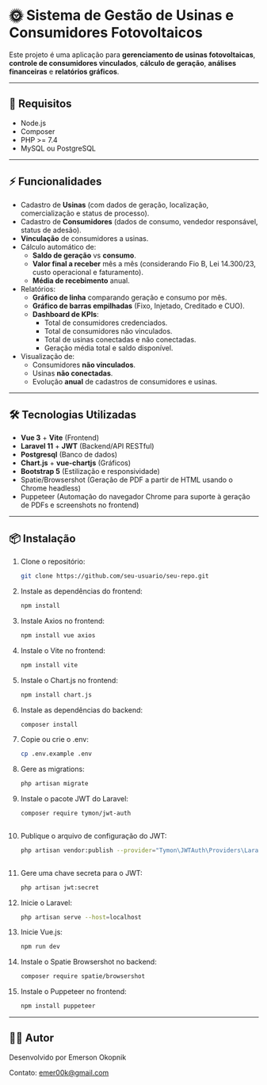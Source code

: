 # 🌞 Sistema de Gestão de Usinas e Consumidores Fotovoltaicos

Este projeto é uma aplicação para **gerenciamento de usinas fotovoltaicas**, **controle de consumidores vinculados**, **cálculo de geração**, **análises financeiras** e **relatórios gráficos**.

---

## 📄 Requisitos

- Node.js
- Composer
- PHP >= 7.4
- MySQL ou PostgreSQL

---

## ⚡ Funcionalidades

- Cadastro de **Usinas** (com dados de geração, localização, comercialização e status de processo).
- Cadastro de **Consumidores** (dados de consumo, vendedor responsável, status de adesão).
- **Vinculação** de consumidores a usinas.
- Cálculo automático de:
  - **Saldo de geração** vs **consumo**.
  - **Valor final a receber** mês a mês (considerando Fio B, Lei 14.300/23, custo operacional e faturamento).
  - **Média de recebimento** anual.
- Relatórios:
  - **Gráfico de linha** comparando geração e consumo por mês.
  - **Gráfico de barras empilhadas** (Fixo, Injetado, Creditado e CUO).
  - **Dashboard de KPIs**:
    - Total de consumidores credenciados.
    - Total de consumidores não vinculados.
    - Total de usinas conectadas e não conectadas.
    - Geração média total e saldo disponível.
- Visualização de:
  - Consumidores **não vinculados**.
  - Usinas **não conectadas**.
  - Evolução **anual** de cadastros de consumidores e usinas.

---

## 🛠️ Tecnologias Utilizadas

- **Vue 3** + **Vite** (Frontend)
- **Laravel 11** + **JWT** (Backend/API RESTful)
- **Postgresql** (Banco de dados)
- **Chart.js** + **vue-chartjs** (Gráficos)
- **Bootstrap 5** (Estilização e responsividade)
- Spatie/Browsershot (Geração de PDF a partir de HTML usando o Chrome headless)
- Puppeteer (Automação do navegador Chrome para suporte à geração de PDFs e screenshots no frontend)



---

## 📦 Instalação

1. Clone o repositório:
   ```bash
   git clone https://github.com/seu-usuario/seu-repo.git

2. Instale as dependências do frontend:
   ````bash
   npm install

3. Instale Axios no frontend:  
     ```bash
     npm install vue axios

4. Instale o Vite no frontend:
     ```bash
     npm install vite   

5. Instale o Chart.js no frontend:
     ```bash
     npm install chart.js

6. Instale as dependências do backend:
   ````bash
   composer install

7. Copie ou crie o .env:
   ````bash
   cp .env.example .env

8. Gere as migrations:
    ```bash
    php artisan migrate
    
9. Instale o pacote JWT do Laravel:
   ```bash
   composer require tymon/jwt-auth
  
10. Publique o arquivo de configuração do JWT:
    ```bash
    php artisan vendor:publish --provider="Tymon\JWTAuth\Providers\LaravelServiceProvider"
   
12. Gere uma chave secreta para o JWT:
    ```bash
    php artisan jwt:secret

13. Inicie o Laravel:
    ```bash
    php artisan serve --host=localhost

14. Inicie Vue.js:
     ```bash
     npm run dev

15. Instale o Spatie Browsershot no backend:
    ```bash
    composer require spatie/browsershot

16. Instale o Puppeteer no frontend:
    ```bash
    npm install puppeteer

---

## 🧑‍💻 Autor

Desenvolvido por Emerson Okopnik

Contato: emer00k@gmail.com
